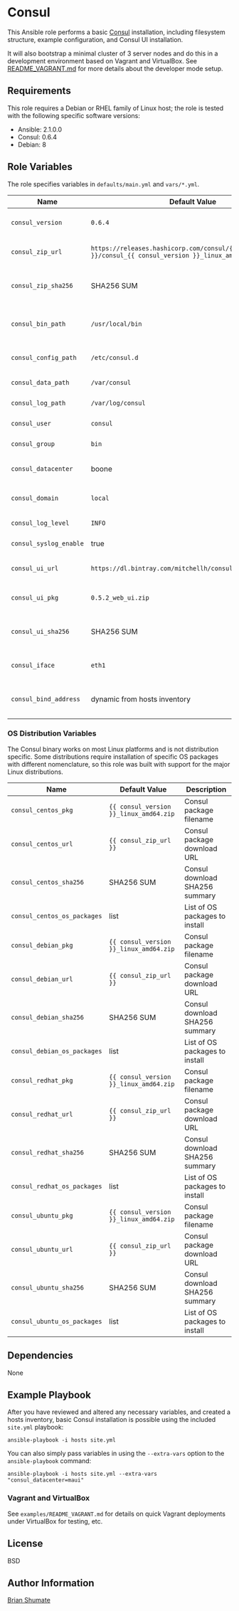 # Consul

This Ansible role performs a basic [Consul](https://consul.io/) installation,
including filesystem structure, example configuration, and Consul UI
installation.

It will also bootstrap a minimal cluster of 3 server nodes and do this
in a development environment based on Vagrant and VirtualBox. See
[README_VAGRANT.md](https://github.com/brianshumate/ansible-consul/blob/master/examples/README_VAGRANT.md) for more details about the developer mode setup.

## Requirements

This role requires a Debian or RHEL family of Linux host; the role is tested
with the following specific software versions:

* Ansible: 2.1.0.0
* Consul: 0.6.4
* Debian: 8

## Role Variables

The role specifies variables in `defaults/main.yml` and `vars/*.yml`.

| Name           | Default Value | Description                        |
| -------------- | ------------- | -----------------------------------|
| `consul_version` | `0.6.4` | Consul version to install |
| `consul_zip_url` | `https://releases.hashicorp.com/consul/{{ consul_version }}/consul_{{ consul_version }}_linux_amd64.zip` | Consul download URL |
| `consul_zip_sha256` | SHA256 SUM | Consul download SHA256 summary |
| `consul_bin_path` | `/usr/local/bin` | Consul binary installation path |
| `consul_config_path` | `/etc/consul.d` | Consul configuration file path |
| `consul_data_path` | `/var/consul` | Consul data path |
| `consul_log_path` | `/var/log/consul` | Consul log path |
| `consul_user` | `consul` | Consul OS user |
| `consul_group` | `bin` | Consul OS group |
| `consul_datacenter` | boone | Consul datacenter label |
| `consul_domain` | `local` | Consul domain name |
| `consul_log_level` | `INFO` | Consul logging level |
| `consul_syslog_enable` | true | Consul logs to syslog |
| `consul_ui_url` | `https://dl.bintray.com/mitchellh/consul/0.5.2_web_ui.zip` | Consul UI download URL |
| `consul_ui_pkg` | `0.5.2_web_ui.zip` | Conul UI package file name |
| `consul_ui_sha256` | SHA256 SUM | Consul UI download SHA256 summary |
| `consul_iface` | `eth1` | Consul network interface |
| `consul_bind_address` | dynamic from hosts inventory | The interface address to bind to

### OS Distribution Variables

The Consul binary works on most Linux platforms and is not distribution
specific. Some distributions require installation of specific OS packages with different nomenclature, so this role was built with support for
the major Linux distributions.

| Name           | Default Value | Description                        |
| -------------- | ------------- | -----------------------------------|
| `consul_centos_pkg` | `{{ consul_version }}_linux_amd64.zip` | Consul package filename |
| `consul_centos_url` | `{{ consul_zip_url }}` | Consul package download URL |
| `consul_centos_sha256` | SHA256 SUM | Consul download SHA256 summary |
| `consul_centos_os_packages` | list | List of OS packages to install |
| `consul_debian_pkg` | `{{ consul_version }}_linux_amd64.zip` | Consul package filename |
| `consul_debian_url` | `{{ consul_zip_url }}` | Consul package download URL |
| `consul_debian_sha256` | SHA256 SUM | Consul download SHA256 summary |
| `consul_debian_os_packages` | list | List of OS packages to install |
| `consul_redhat_pkg` | `{{ consul_version }}_linux_amd64.zip` | Consul package filename |
| `consul_redhat_url` | `{{ consul_zip_url }}` | Consul package download URL |
| `consul_redhat_sha256` | SHA256 SUM | Consul download SHA256 summary |
| `consul_redhat_os_packages` | list | List of OS packages to install |
| `consul_ubuntu_pkg` | `{{ consul_version }}_linux_amd64.zip` | Consul package filename |
| `consul_ubuntu_url` | `{{ consul_zip_url }}` | Consul package download URL |
| `consul_ubuntu_sha256` | SHA256 SUM | Consul download SHA256 summary |
| `consul_ubuntu_os_packages` | list | List of OS packages to install |

## Dependencies

None

## Example Playbook


After you have reviewed and altered any necessary variables, and created a
hosts inventory, basic Consul installation is possible using the
included `site.yml` playbook:

```
ansible-playbook -i hosts site.yml
```

You can also simply pass variables in using the `--extra-vars` option
to the `ansible-playbook` command:

```
ansible-playbook -i hosts site.yml --extra-vars "consul_datacenter=maui"
```

### Vagrant and VirtualBox

See `examples/README_VAGRANT.md` for details on quick Vagrant deployments
under VirtualBox for testing, etc.

## License

BSD

## Author Information

[Brian Shumate](http://brianshumate.com)
